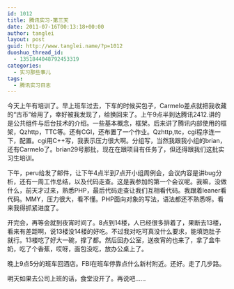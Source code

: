 ```yaml
---
id: 1012
title: 腾讯实习-第三天
date: 2011-07-16T00:13:18+00:00
author: tanglei
layout: post
guid: http://www.tanglei.name/?p=1012
duoshuo_thread_id:
  - 1351844048792453319
categories:
  - 实习那些事儿
tags:
  - 腾讯实习日志
---
```

今天上午有培训了。早上班车过去，下车的时候买包子，Carmelo差点就把我收藏的“古币”给用了，幸好被我发现了，给换回来了。上午9点半到达腾讯2412.讲的是公共组件与后台技术的介绍。一些基本概念，框架。后来讲了腾讯内部使用的框架，Qzhttp，TTC等。还有CGI，还布置了一个作业。Qzhttp,ttc，cgi程序连一下，配置。cgi用C++写，我表示压力很大啊。分组写，当然我跟我小组的brian，还有Carmelo了。brian29号那批，现在在跟项目有任务了，但还得跟我们这批实习生培训。

下午，peru给发了邮件，让下午4点半到7点开小组周例会，会议内容是讲bug分析，还有一周工作总结，以及代码走查。这是我参加的第一个会议呢。我嘛，没做什么，前天才过来，熟悉PHP，最后代码走查让我们互相看代码。我跟着leaner看代码。MMY，压力很大，看不懂。PHP面向对象的写法，语法都还不熟悉呀。看来我得抓紧进度了。

开完会，再等会就到夜宵时间了。8点到14楼，人已经很多排着了，果断去13楼，看来有差距啊，说13楼没14楼的好吃。不过我对吃可真没什么要求，能填饱肚子就行。13楼吃了好大一碗，撑了都。然后回办公室，送夜宵的也来了，拿了盒牛奶，吃了个香蕉，哎呀，面包没吃，放办公桌上了。

晚上9点5分的班车回酒店。FBI在班车停靠点什么新村附近。还好。走了几步路。

明天如果去公司上班的话，食堂没开了。再说吧……
